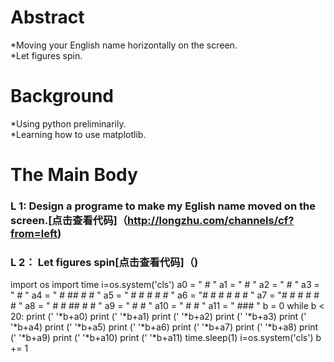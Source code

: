 # Abstract
 *Moving your English name horizontally on the screen.  
 *Let figures spin.

# Background
 *Using python preliminarily.  
 *Learning how to use matplotlib.

# The Main Body

### L 1:  Design a programe to make my Eglish name moved on the screen.[点击查看代码]（http://longzhu.com/channels/cf?from=left)   

### L 2： Let figures spin[点击查看代码]（)  

import os 
import time 
i=os.system('cls') 
a0 = "        #                           "
a1 = "        #                           "
a2 = "        #                           "
a3 = "        #                           "
a4 = "        #       ##           #    # "
a5 = "        #     #     #        #    # "
a6 = "#       #    #      #        #    # "
a7 = "#       #     #     #          #  # "
a8 = "  #  #          ##   #            # "
a9 = "                            #     # "
a10 = "                           #     # "
a11 = "                             ###   "
b = 0 
while b < 20: 
     print (' '*b+a0) 
     print (' '*b+a1) 
     print (' '*b+a2) 
     print (' '*b+a3) 
     print (' '*b+a4) 
     print (' '*b+a5) 
     print (' '*b+a6) 
     print (' '*b+a7) 
     print (' '*b+a8) 
     print (' '*b+a9) 
     print (' '*b+a10) 
     print (' '*b+a11) 
     time.sleep(1) 
     i=os.system('cls') 
     b += 1 
